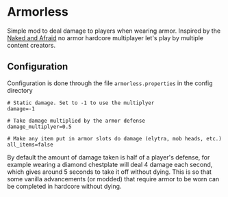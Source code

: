 # Armorless

Simple mod to deal damage to players when wearing armor.
Inspired by the [Naked and Afraid](https://youtu.be/Yuvk4rfhjog) no armor hardcore multiplayer let's play by multiple content creators.

## Configuration

Configuration is done through the file `armorless.properties` in the config directory

```
# Static damage. Set to -1 to use the multiplyer
damage=-1

# Take damage multiplied by the armor defense
damage_multiplyer=0.5

# Make any item put in armor slots do damage (elytra, mob heads, etc.)
all_items=false
```

By default the amount of damage taken is half of a player's defense, for example wearing a diamond chestplate will deal 4 damage each second, which gives around 5 seconds to take it off without dying. This is so that some vanilla advancements (or modded) that require armor to be worn can be completed in hardcore without dying.
